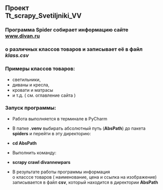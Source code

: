 ## Проект <br> Tt_scrapy_Svetiljniki_VV
### Программа Spider  собирает информацию сайте www.divan.ru   
### о различных классов товаров и записывает её в файл _klass.csv_
### Примеры классов товаров: 
* светильники, 
* диваны и кресла,
* кровати и матрасы
* и т.д. ( см. оглавление сайта )

### Запуск программы:
* Работа выполняется в терминале в PyCharm
* В папке __.venv__ выбирать абсолютный путь (__AbsPath__)  до пакета __spiders__ 
и перейти в эту директорию: <br>
* __cd AbsPath__

* Выполнить команду: <br>
* __scrapy crawl divannewpars__
* В результате работы программы информация <br> о класссе товаров
  ( наименование, цена и ссылка на изображение) записывается в файл __csv__,
 который находится в директории __AbsPath__ 
 


